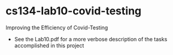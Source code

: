 # cs134-lab10-covid-testing
Improving the Efficiency of Covid-Testing

 * See the Lab10.pdf for a more verbose description of the tasks accomplished in this project
